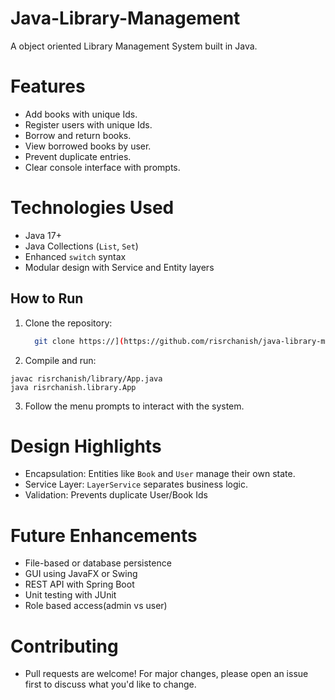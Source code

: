 # Java-Library-Management
A object oriented Library Management System built in Java.

# Features
- Add books with unique Ids.
- Register users with unique Ids.
- Borrow and return books.
- View borrowed books by user.
- Prevent duplicate entries.
- Clear console interface with prompts.

# Technologies Used
- Java 17+
- Java Collections (`List`, `Set`)
- Enhanced `switch` syntax
- Modular design with Service and Entity layers

## How to Run
  1. Clone the repository:
     ```bash
       git clone https://](https://github.com/risrchanish/java-library-management.git

  2. Compile and run:
     
    javac risrchanish/library/App.java
    java risrchanish.library.App
  3. Follow the menu prompts to interact with the system.

# Design Highlights
  - Encapsulation: Entities like `Book` and `User` manage their own state.
  - Service Layer: `LayerService` separates business logic.
  - Validation: Prevents duplicate User/Book Ids

 # Future Enhancements
  - File-based or database persistence
  - GUI using JavaFX or Swing
  - REST API with Spring Boot
  - Unit testing with JUnit
  - Role based access(admin vs user)

# Contributing
 - Pull requests are welcome! For major changes, please open an issue first to discuss what you'd like to change.


     
